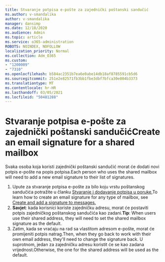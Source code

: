 ```yaml
---
title: Stvaranje potpisa e-pošte za zajednički poštanski sandučić
ms.author: v-smandalika
author: v-smandalika
manager: dansimp
ms.date: 12/18/2020
ms.audience: Admin
ms.topic: article
ms.service: o365-administration
ROBOTS: NOINDEX, NOFOLLOW
localization_priority: Normal
ms.collection: Adm_O365
ms.custom:
- "1200009"
- "7310"
ms.openlocfilehash: b584ac2351b7ea6e0abe14db18af8785591cb5d6
ms.sourcegitcommit: 251e2e82571fb3bb1fbe3dbf7bfca30e004b3373
ms.translationtype: MT
ms.contentlocale: hr-HR
ms.lasthandoff: 03/05/2021
ms.locfileid: "50481288"
---
```

# <a name="create-an-email-signature-for-a-shared-mailbox"></a><span data-ttu-id="283d6-102">Stvaranje potpisa e-pošte za zajednički poštanski sandučić</span><span class="sxs-lookup"><span data-stu-id="283d6-102">Create an email signature for a shared mailbox</span></span>

<span data-ttu-id="283d6-103">Svaka osoba koja koristi zajednički poštanski sandučić morat će dodati novi potpis e-pošte na popis potpisa.</span><span class="sxs-lookup"><span data-stu-id="283d6-103">Each person who uses the shared mailbox will need to add a new email signature to their list of signatures.</span></span>

1. <span data-ttu-id="283d6-104">Upute za stvaranje potpisa e-pošte za bilo koju vrstu poštanskog sandučića potražite u članku [Stvaranje i dodavanje potpisa u poruke.](https://support.office.com/article/8ee5d4f4-68fd-464a-a1c1-0e1c80bb27f2)</span><span class="sxs-lookup"><span data-stu-id="283d6-104">To learn how to create an email signature for any type of mailbox, see [Create and add a signature to messages.](https://support.office.com/article/8ee5d4f4-68fd-464a-a1c1-0e1c80bb27f2)</span></span>
2. <span data-ttu-id="283d6-105">**Savjet**: kada korisnici koriste zajedničku adresu, morat će postaviti potpis zajedničkog poštanskog sandučića kao zadani.</span><span class="sxs-lookup"><span data-stu-id="283d6-105">**Tip**: When users use their shared address, they will need to set the shared mailbox signature as the default.</span></span>
3. <span data-ttu-id="283d6-106">Zatim, kada se vraćaju na rad sa vlastitom adresom e-pošte, morat će promijeniti potpis natrag.</span><span class="sxs-lookup"><span data-stu-id="283d6-106">Then, when they go back to work with their own email address, they'll need to change the signature back.</span></span> <span data-ttu-id="283d6-107">U suprotnom, jedan za zajedničku adresu koristit će se kao zadana vrijednost.</span><span class="sxs-lookup"><span data-stu-id="283d6-107">Otherwise, the one for the shared address will be used as the default.</span></span>